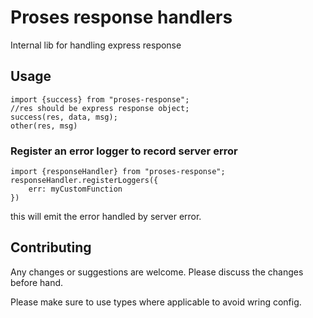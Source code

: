 # Proses response handlers
Internal lib for handling express response
## Usage

```
import {success} from "proses-response";
//res should be express response object;
success(res, data, msg);
other(res, msg)
```


### Register an error logger to record server error

```
import {responseHandler} from "proses-response";
responseHandler.registerLoggers({
    err: myCustomFunction
})
```

this will emit the error handled by server error.

## Contributing
Any changes or suggestions are welcome. Please discuss the changes before hand.

Please make sure to use types where applicable to avoid wring config.
